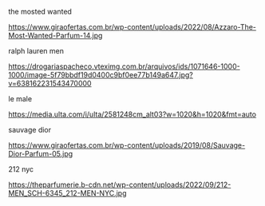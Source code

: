 the mosted wanted

https://www.giraofertas.com.br/wp-content/uploads/2022/08/Azzaro-The-Most-Wanted-Parfum-14.jpg

ralph lauren men

https://drogariaspacheco.vteximg.com.br/arquivos/ids/1071646-1000-1000/image-5f79bbdf19d0400c9bf0ee77b149a647.jpg?v=638162231543470000

le male

https://media.ulta.com/i/ulta/2581248cm_alt03?w=1020&h=1020&fmt=auto

sauvage dior

https://www.giraofertas.com.br/wp-content/uploads/2019/08/Sauvage-Dior-Parfum-05.jpg

212 nyc

https://theparfumerie.b-cdn.net/wp-content/uploads/2022/09/212-MEN_SCH-6345_212-MEN-NYC.jpg
